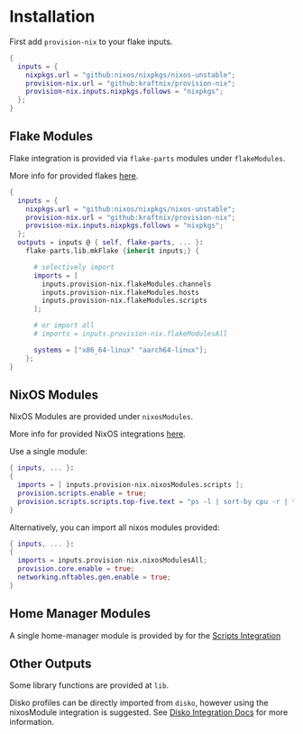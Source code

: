 # Installation

First add `provision-nix` to your flake inputs.

```nix
{
  inputs = {
    nixpkgs.url = "github:nixos/nixpkgs/nixos-unstable";
    provision-nix.url = "github:kraftnix/provision-nix";
    provision-nix.inputs.nixpkgs.follows = "nixpkgs";
  };
}

```

## Flake Modules

Flake integration is provided via `flake-parts` modules under `flakeModules`.

More info for provided flakes [here](../flake/intro.md).

```nix
{
  inputs = {
    nixpkgs.url = "github:nixos/nixpkgs/nixos-unstable";
    provision-nix.url = "github:kraftnix/provision-nix";
    provision-nix.inputs.nixpkgs.follows = "nixpkgs";
  };
  outputs = inputs @ { self, flake-parts, ... }:
    flake-parts.lib.mkFlake {inherit inputs;} {

      # selectively import
      imports = [
        inputs.provision-nix.flakeModules.channels
        inputs.provision-nix.flakeModules.hosts
        inputs.provision-nix.flakeModules.scripts
      ];

      # or import all
      # imports = inputs.provision-nix.flakeModulesAll

      systems = ["x86_64-linux" "aarch64-linux"];
    };
}
```

## NixOS Modules

NixOS Modules are provided under `nixosModules`.

More info for provided NixOS integrations [here](../core/intro.md).

Use a single module:
```nix
{ inputs, ... }:
{
  imports = [ inputs.provision-nix.nixosModules.scripts ]; 
  provision.scripts.enable = true;
  provision.scripts.scripts.top-five.text = "ps -l | sort-by cpu -r | take 5";
}
```

Alternatively, you can import all nixos modules provided:
```nix
{ inputs, ... }:
{
  imports = inputs.provision-nix.nixosModulesAll;
  provision.core.enable = true;
  networking.nftables.gen.enable = true;
}
```

## Home Manager Modules

A single home-manager module is provided by for the [Scripts Integration]({{DOCSITE_BASE}}/scripts/intro.html)

## Other Outputs

Some library functions are provided at `lib`.

Disko profiles can be directly imported from `disko`, however using the nixosModule integration is suggested.
See [Disko Integration Docs](../filesystems/disko.md) for more information.
